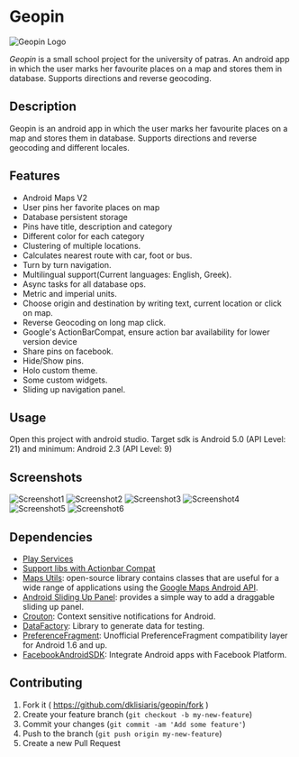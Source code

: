 # Geopin
![Geopin Logo](https://dl.dropboxusercontent.com/u/4888041/geopin-shots/geopin_logo.png)

_Geopin_ is a small school project for the university of patras. An android app in which the user marks her favourite places on a map and stores them in database. Supports directions and reverse geocoding.

## Description

Geopin is an android app in which the user marks her favourite places on a map and stores them in database. Supports directions and reverse geocoding and different locales.

## Features

* Android Maps V2
* User pins her favorite places on map
* Database persistent storage
* Pins have title, description and category
* Different color for each category
* Clustering of multiple locations.
* Calculates nearest route with car, foot or bus.
* Turn by turn navigation.
* Multilingual support(Current languages: English, Greek).
* Async tasks for all database ops.
* Metric and imperial units.
* Choose origin and destination by writing text, current location or click on map.
* Reverse Geocoding on long map click.
* Google's ActionBarCompat, ensure action bar availability for lower version device
* Share pins on facebook. 
* Hide/Show pins.
* Holo custom theme.
* Some custom widgets.
* Sliding up navigation panel.

## Usage

Open this project with android studio. Target sdk is Android 5.0 (API Level: 21) and minimum: Android 2.3 (API Level: 9)

## Screenshots
![Screenshot1](https://dl.dropboxusercontent.com/u/4888041/geopin-shots/1.png)
![Screenshot2](https://dl.dropboxusercontent.com/u/4888041/geopin-shots/2.png)
![Screenshot3](https://dl.dropboxusercontent.com/u/4888041/geopin-shots/3.png)
![Screenshot4](https://dl.dropboxusercontent.com/u/4888041/geopin-shots/4.png)
![Screenshot5](https://dl.dropboxusercontent.com/u/4888041/geopin-shots/5.png)
![Screenshot6](https://dl.dropboxusercontent.com/u/4888041/geopin-shots/6.png)

## Dependencies
* [Play Services](https://developer.android.com/google/play-services/index.html)
* [Support libs with Actionbar Compat](https://developer.android.com/tools/support-library/features.html)
* [Maps Utils](http://googlemaps.github.io/android-maps-utils/): open-source library contains classes that are useful for a wide range of applications using the [Google Maps Android API](http://developer.android.com/google/play-services/maps.html).
* [Android Sliding Up Panel](https://github.com/umano/AndroidSlidingUpPanel): provides a simple way to add a draggable sliding up panel.
* [Crouton](https://github.com/keyboardsurfer/Crouton): Context sensitive notifications for Android.
* [DataFactory](http://mvnrepository.com/artifact/org.fluttercode.datafactory/datafactory): Library to generate data for testing.
* [PreferenceFragment](https://github.com/Machinarius/PreferenceFragment-Compat): Unofficial PreferenceFragment compatibility layer for Android 1.6 and up.
* [FacebookAndroidSDK](https://github.com/facebook/facebook-android-sdk): Integrate Android apps with Facebook Platform.

## Contributing

1. Fork it ( https://github.com/dklisiaris/geopin/fork )
2. Create your feature branch (`git checkout -b my-new-feature`)
3. Commit your changes (`git commit -am 'Add some feature'`)
4. Push to the branch (`git push origin my-new-feature`)
5. Create a new Pull Request